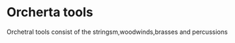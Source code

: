 <!DOCTYPE html>
<html lang="zh-cn">
  <head>
    <meta charset="utf-8">
    <title> orchestra</title>
  </head>
  <body>
    <h1>Orcherta tools</h1>
    <p>Orchetral tools consist of the stringsm,woodwinds,brasses and percussions</p>
  </body>
</html>
